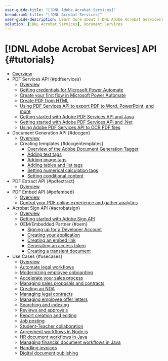```yaml
---
user-guide-title: "[!DNL Adobe Acrobat Services]"
breadcrumb-title: "[!DNL Acrobat Services]"
user-guide-description: Learn more about [!DNL Adobe Acrobat Services]
solution: [!DNL Acrobat Services], Document Services
---
```


# [!DNL Adobe Acrobat Services] API {#tutorials}

+ [Overview](overview.md)
+ PDF Services API {#pdfservices}
  + [Overview](pdfservices/overview-pdfservices.md)
  + [Getting credentials for Microsoft Power Automate](pdfservices/getting-credentials-power-automate.md)
  + [Create your first flow in Microsoft Power Automate](pdfservices/create-workflow-power-automate.md)
  + [Create PDF from HTML](pdfservices/createpdffromhtml.md)
  + [Using PDF Services API to export PDF to Word, PowerPoint, and more](pdfservices/exportpdf.md)
  + [Getting started with Adobe PDF Services API and Java](pdfservices/gettingstartedjava.md)
  + [Getting started with Adobe PDF Services API and .Net](pdfservices/gettingstartednet.md)
  + [Using Adobe PDF Services API to OCR PDF files](pdfservices/ocr.md)
+ Document Generation API {#docgen}
  + [Overview](docgen/overview-docgen.md)
  + Creating templates {#docgentemplates}
    + [Overview of the Adobe Document Generation Tagger](docgen/taggeroverview.md)
    + [Adding text tags](docgen/taggeraddtexttags.md)
    + [Adding image tags](docgen/taggeraddimagetags.md)
    + [Adding tables and list tags](docgen/taggertables.md)
    + [Setting numerical calculation tags](docgen/taggercalculations.md)
    + [Setting conditional content](docgen/taggerconditional.md)
+ PDF Extract API {#pdfextract}
  + [Overview](pdfextract/overview-extract.md)
+ PDF Embed API {#pdfembed}
  + [Overview](pdfembed/overview-embed.md)
  + [Control your PDF online experience and gather analytics](pdfembed/controlpdfexperience.md)
+ Acrobat Sign API {#acrobatsign}
  + [Overview](acrobatsign/overview-sign.md)
  + [Getting started with Adobe Sign API](acrobatsign/signapi.md)
  + OEM/Embedded Partner {#oem}
    + [Signing up for a Developer Account](acrobatsign/sign-up-developer-account.md)
    + [Creating your application](acrobatsign/creating-your-application.md)
    + [Creating an embed link](acrobatsign/creating-an-embed-link.md)
    + [Generating an access token](acrobatsign/generating-an-access-token.md)
    + [Creating a transient document](acrobatsign/creating-a-transient-document.md)
+ Use Cases {#usecases}
  + [Overview](usecases/overview-usecases.md)
  + [Automate legal workflows](usecases/automatelegalworkflows.md)
  + [Modernizing employee onboarding](usecases/employeeonboarding.md)
  + [Accelerate your sales process](usecases/acceleratesales.md)
  + [Managing sales proposals and contracts](usecases/sales.md)
  + [Creating an NDA](usecases/nda.md)
  + [Managing legal contracts](usecases/legal.md)
  + [Managing employee offer letters](usecases/offer.md)
  + [Searching and indexing](usecases/searching.md)
  + [Reviews and approvals](usecases/reviews.md)
  + [Report creation and editing](usecases/reportcreation.md)
  + [Job posting](usecases/jobposting.md)
  + [Student-Teacher collaboration](usecases/educationcollab.md)
  + [Agreement workflows in Node.js](usecases/AgreementWorkflowsNodejs.md)
  + [HR document workflows in Java](usecases/HRAgreementWorkflowsJava.md)
  + [Managing financial document workflows in Java](usecases/FinanceWorkflowsJava.md)
  + [Handling invoices](usecases/invoices.md)
  + [Digital document publishing](usecases/ddppdfembedapi.md)
 